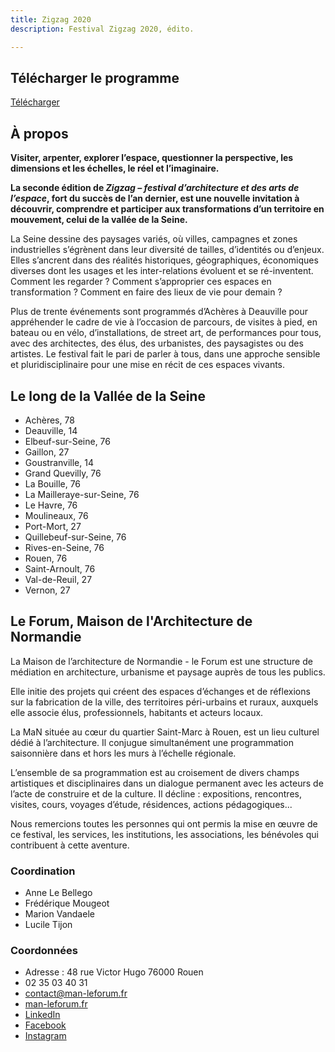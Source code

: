 ```yaml
---
title: Zigzag 2020
description: Festival Zigzag 2020, édito.

---
```

## Télécharger le programme

<a class="button" download href="/files/zig-zag-2020-affiche-programme-40x60-web-vdef.pdf">Télécharger</a>

## À propos

**Visiter, arpenter, explorer l’espace, questionner la perspective, les dimensions et les échelles, le réel et l’imaginaire.**

**La seconde édition de _Zigzag – festival d’architecture et des arts de l’espace_, fort du succès de l’an dernier, est une nouvelle invitation à découvrir, comprendre et participer aux transformations d’un territoire en mouvement, celui de la vallée de la Seine.**

La Seine dessine des paysages variés, où villes, campagnes et zones industrielles s’égrènent dans leur diversité de tailles, d’identités ou d’enjeux. Elles s’ancrent dans des réalités historiques, géographiques, économiques diverses dont les usages et les inter-relations évoluent et se ré-inventent. Comment les regarder ? Comment s’approprier ces espaces en transformation ? Comment en faire des lieux de vie pour demain ?

Plus de trente événements sont programmés d’Achères à Deauville pour appréhender le cadre de vie à l’occasion de parcours, de visites à pied, en bateau ou en vélo, d’installations, de street art, de performances pour tous, avec des architectes, des élus, des urbanistes, des paysagistes ou des artistes. Le festival fait le pari de parler à tous, dans une approche sensible et pluridisciplinaire pour une mise en récit de ces espaces vivants.

## Le long de la Vallée de la Seine

* Achères, 78
* Deauville, 14
* Elbeuf-sur-Seine, 76
* Gaillon, 27
* Goustranville, 14
* Grand Quevilly, 76
* La Bouille, 76
* La Mailleraye-sur-Seine, 76
* Le Havre, 76
* Moulineaux, 76
* Port-Mort, 27
* Quillebeuf-sur-Seine, 76
* Rives-en-Seine, 76
* Rouen, 76
* Saint-Arnoult, 76
* Val-de-Reuil, 27
* Vernon, 27

## Le Forum, Maison de l'Architecture de Normandie

La Maison de l’architecture de Normandie - le Forum est une structure de médiation en architecture, urbanisme et paysage auprès de tous les publics.

Elle initie des projets qui créent des espaces d’échanges et de réflexions sur la fabrication de la ville, des territoires péri-urbains et ruraux, auxquels elle associe élus, professionnels, habitants et acteurs locaux.

La MaN située au cœur du quartier Saint-Marc à Rouen, est un lieu culturel dédié à l’architecture. Il conjugue simultanément une programmation saisonnière dans et hors les murs à l’échelle régionale.

L’ensemble de sa programmation est au croisement de divers champs artistiques et disciplinaires dans un dialogue permanent avec les acteurs de l’acte de construire et de la culture. Il décline : expositions, rencontres, visites, cours, voyages d’étude, résidences, actions pédagogiques...

Nous remercions toutes les personnes qui ont permis la mise en œuvre de ce festival, les services, les institutions, les associations, les bénévoles qui contribuent à cette aventure.

### Coordination

* Anne Le Bellego
* Frédérique Mougeot
* Marion Vandaele
* Lucile Tijon

### Coordonnées

* Adresse : 48 rue Victor Hugo 76000 Rouen
* 02 35 03 40 31
* [contact@man-leforum.fr](mailto:contact@man-leforum.fr)
* [man-leforum.fr](http://man-leforum.fr)
* [LinkedIn](https://www.linkedin.com/company/maison-de-l-architecture-de-normandie-le-forum/)
* [Facebook](https://www.facebook.com/maisondelarchitecturedenormandieleforum/)
* [Instagram](https://www.instagram.com/man_leforum/)